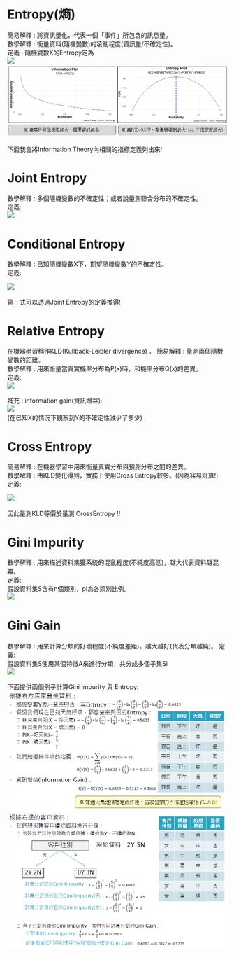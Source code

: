 # Entropy(熵)  
簡易解釋 : 將資訊量化，代表一個「事件」所包含的訊息量。  
數學解釋 : 衡量資料(隨機變數)的凌亂程度(資訊量/不確定性)。  
定義 : 隨機變數X的Entropy定為  
<img src="https://latex.codecogs.com/gif.image?\dpi{110}H(X)=E(I(X))=E(-ln(P(X)))=\sum_{i}^{}-P(x_i)ln(P(x_i))"/>  
![Image](https://github.com/EnasVen/Theory-Math/blob/main/05_Information%20Theory/Information_Img01.png)  

下面我會將Information Theory內相關的指標定義列出來!  
  
# Joint Entropy  
數學解釋 : 多個隨機變數的不確定性；或者說量測聯合分布的不確定性。  
定義:  
<img src="https://latex.codecogs.com/png.image?\dpi{110}H(X,Y)=\sum_{x&space;\in&space;X}\sum_{y&space;\in&space;Y}-p(x,y)ln(p(x,y))=E(ln\frac{1}{p(X,Y)})" />  
  
# Conditional Entropy  
數學解釋 : 已知隨機變數X下，期望隨機變數Y的不確定性。  
定義:  
  
<img src="https://latex.codecogs.com/png.image?\dpi{110}H(X,Y)=H(X,Y)-H(X)&space;\\&space;=-\sum_{xy}p(x,y)ln(p(x,y))&plus;\sum_{x}p(x)ln(p(x))&space;\\&space;=&space;-\sum_{xy}p(x,y)ln(p(x,y))&plus;\sum_{x}(\sum_{y}p(x,y))&space;ln(p(x,y)))&space;\\&space;=&space;-\sum_{xy}p(x,y)[ln(p(x,y)-ln(p(x)))]&space;\\&space;=&space;-\sum_{xy}p(x,y)ln(p(y|x|))" />  
  
第一式可以透過Joint Entropy的定義推得!  

# Relative Entropy  
在機器學習稱作KLD(Kullback-Leibler divergence) 。
簡易解釋 : 量測兩個隨機變數的距離。  
數學解釋 : 用來衡量當真實機率分布為P(x)時，和機率分布Q(x)的差異。  
定義:  
<img src="https://latex.codecogs.com/png.image?\dpi{110}D_{KL}(P||Q)=\sum_{x}-p(x)*ln(\frac{q(x)}{p(x)})"  />  

補充 : information gain(資訊增益):  
<img src="https://latex.codecogs.com/png.image?\dpi{110}I(X,Y)=D_{KL}(P(X,Y)||P(X)P(Y))=&space;H(Y)&space;-&space;H(Y|X|)" />  
(在已知X的情況下觀察到Y的不確定性減少了多少)  
# Cross Entropy  
簡易解釋 : 在機器學習中用來衡量真實分布與預測分布之間的差異。  
數學解釋 : 由KLD變化得到，實務上使用Cross Entropy較多。(因為容易計算!)  
定義:  
  
<img src="https://latex.codecogs.com/png.image?\dpi{110}D_{KL}(P||Q)&space;\\=\sum_{x}-p(x)ln(\frac{q(x)}{p(x)})\\=\sum_{x}p(x)ln(\frac{p(x)}{q(x)})\\=\sum_{x}p(x)ln(p(x))-\sum_{x}p(x)ln(q(x))&space;\\=&space;-H(X)&space;&plus;&space;CrossEntropy(P,Q)" />
  
因此量測KLD等價於量測 CrossEntropy !!  

# Gini Impurity  
數學解釋 : 用來描述資料集獲系統的混亂程度(不純度高低)，越大代表資料越混雜。  
定義:  
假設資料集S含有n個類別，pi為各類別比例。  
<img src="https://latex.codecogs.com/png.image?\dpi{110}Gini(S)=\sum_{i=1}^{n}p_i(1-p_i)=1-\sum_{i=1}^{n}p_i^2"/>
# Gini Gain  
數學解釋 : 用來計算分類的好壞程度(不純度差距)，越大越好(代表分類越純)。
定義:  
假設資料集S使用某個特徵A來進行分類，共分成多個子集Si  
<img src="https://latex.codecogs.com/png.image?\dpi{110}GiniGain(S,A)=Gini(S)-Gini(S,A)=Gini(S)-\sum_{i=1}^{n}\frac{len(S_i)}{len(S)}*Gini(S_i)"/>
  
下面提供兩個例子計算Gini Impurity 與 Entropy:  
![Image](https://github.com/EnasVen/Theory-Math/blob/main/05_Information%20Theory/Information_Img02.png)  
![Image](https://github.com/EnasVen/Theory-Math/blob/main/05_Information%20Theory/Information_Img03.png)  
